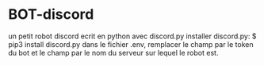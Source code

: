 # BOT-discord
un petit robot discord ecrit en python avec discord.py
installer discord.py:
$ pip3 install discord.py
dans le fichier .env, remplacer le champ <TOKEN> par le token
du bot et le champ <SERVER> par le nom du serveur sur lequel le robot est.
